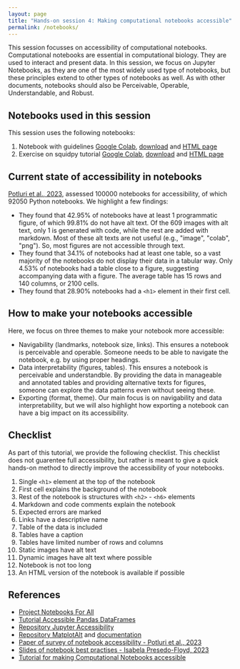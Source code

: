 ```yaml
---
layout: page
title: "Hands-on session 4: Making computational notebooks accessible"
permalink: /notebooks/
---
```


This session focusses on accessibility of computational notebooks. Computational notebooks are essential in computational biology. They are used to interact and present data. In this session, we focus on Jupyter Notebooks, as they are one of the most widely used type of notebooks, but these principles extend to other types of notebooks as well. As with other documents, notebooks should also be Perceivable, Operable, Understandable, and Robust.

## Notebooks used in this session
This session uses the following notebooks: 
1. Notebook with guidelines [Google Colab](https://colab.research.google.com/drive/1n-kETLh2XHIgsxCG4tu2gdxVEjO7rjOy), [download](../assets/notebooks/1-notebook-overview.ipynb) and [HTML page](../assets/notebooks/1-notebook-overview.html)
2. Exercise on squidpy tutorial [Google Colab](https://colab.research.google.com/drive/1v9XcolBFJk_qiC32d9UALIkpV9vCr6e4), [download](../assets/notebooks/2-squidpy-slideseqv2.ipynb) and [HTML page](../assets/notebooks/2-squidpy-slideseqv2.html)


## Current state of accessibility in notebooks
[Potluri et al., 2023](https://arxiv.org/pdf/2308.03241), assessed 100000 notebooks for accessibility, of which 92050 Python notebooks. We highlight a few findings:
- They found that 42.95% of notebooks have at least 1 programmatic figure, of which 99.81% do not have alt text. Of the 609 images with alt text, only 1 is generated with code, while the rest are added with markdown. Most of these alt texts are not useful (e.g., "image", "colab", "png"). So, most figures are not accessible through text.
- They found that 34.1% of notebooks had at least one table, so a vast majority of the notebooks do not display their data in a tabular way. Only 4.53% of notebooks had a table close to a figure, suggesting accompanying data with a figure. The average table has 15 rows and 140 columns, or 2100 cells.
- They found that 28.90% notebooks had a `<h1>` element in their first cell.


## How to make your notebooks accessible
Here, we focus on three themes to make your notebook more accessible: 
- Navigability (landmarks, notebook size, links). This ensures a notebook is perceivable and operable. Someone needs to be able to navigate the notebook, e.g. by using proper headings.
- Data interpretability (figures, tables). This ensures a notebook is perceivable and understandble. By providing the data in manageable and annotated tables and providing alternative texts for figures, someone can explore the data patterns even without seeing these.
- Exporting (format, theme). Our main focus is on navigability and data interpretability, but we will also highlight how exporting a notebook can have a big impact on its accessibility.


## Checklist
As part of this tutorial, we provide the following checklist. This checklist does not guarentee full accessibility, but rather is meant to give a quick hands-on method to directly improve the accessibility of your notebooks.

1. Single `<h1>` element at the top of the notebook
2. First cell explains the background of the notebook
3. Rest of the notebook is structures with `<h2>` - `<h6>` elements
4. Markdown and code comments explain the notebook
5. Expected errors are marked
6. Links have a descriptive name
7. Table of the data is included
8. Tables have a caption
9. Tables have limited number of rows and columns
10. Static images have alt text
11. Dynamic images have alt text where possible
12. Notebook is not too long
13. An HTML version of the notebook is available if possible


## References
- [Project Notebooks For All](https://iota-school.github.io/notebooks-for-all/)
- [Tutorial Accessible Pandas DataFrames](https://tonyfast.github.io/tonyfast/xxiii/2023-01-02-accessible-dataframes-basic-indexes.html)
- [Repository Jupyter Accessibility](https://github.com/jupyter/accessibility/)
- [Repository MatplotAlt](https://github.com/make4all/matplotalt) and [documentation](https://matplotalt.readthedocs.io/en/latest/)
- [Paper of survey of notebook accessibility - Potluri et al., 2023](https://arxiv.org/pdf/2308.03241)
- [Slides of notebook best practises - Isabela Presedo-Floyd, 2023](https://docs.google.com/presentation/d/1LBcEOGhZfLXCaGAWUaGl4c6O5AXBBXzfoA9dV0W-5Pc/)
- [Tutorial for making Computational Notebooks accessible](https://create.uw.edu/a11y-in-action/accessible-courses/making-computational-notebooks-accessible/)
